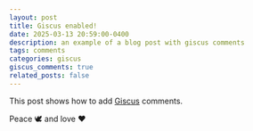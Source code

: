 ```yaml
---
layout: post
title: Giscus enabled!
date: 2025-03-13 20:59:00-0400
description: an example of a blog post with giscus comments
tags: comments
categories: giscus
giscus_comments: true
related_posts: false
---
```


This post shows how to add [Giscus](https://giscus.app/) comments.

Peace 🕊️ and love ❤️